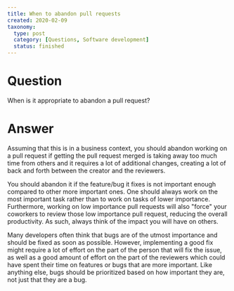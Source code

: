 ```yaml
---
title: When to abandon pull requests
created: 2020-02-09
taxonomy:
  type: post
  category: [Questions, Software development]
  status: finished
---
```


# Question
When is it appropriate to abandon a pull request?

# Answer
Assuming that this is in a business context, you should abandon working on a pull request if getting the pull request merged is taking away too much time from others and it requires a lot of additional changes, creating a lot of back and forth between the creator and the reviewers.

You should abandon it if the feature/bug it fixes is not important enough compared to other more important ones. One should always work on the most important task rather than to work on tasks of lower importance. Furthermore, working on low importance pull requests will also "force" your coworkers to review those low importance pull request, reducing the overall productivity. As such, always think of the impact you will have on others.

Many developers often think that bugs are of the utmost importance and should be fixed as soon as possible. However, implementing a good fix might require a lot of effort on the part of the person that will fix the issue, as well as a good amount of effort on the part of the reviewers which could have spent their time on features or bugs that are more important. Like anything else, bugs should be prioritized based on how important they are, not just that they are a bug.
